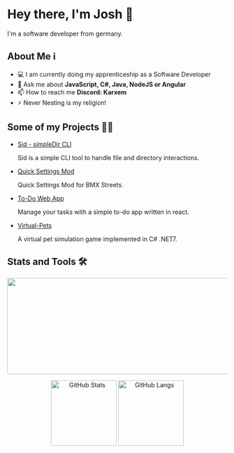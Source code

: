 # Hey there, I'm Josh 👋
I'm a software developer from germany.

## About Me ℹ️
- 💻 I am currently doing my apprenticeship as a Software Developer
- 💬 Ask me about **JavaScript, C#, Java, NodeJS or Angular**
- 📫 How to reach me **Discord: Karxem**
- ⚡ Never Nesting is my religion!

## Some of my Projects 👨‍💻

* [Sid - simpleDir CLI](https://github.com/Karxem/simpledir-cli)

  Sid is a simple CLI tool to handle file and directory interactions.

* [Quick Settings Mod](https://github.com/Karxem/quick-settings-streets)

  Quick Settings Mod for BMX Streets.

* [To-Do Web App](https://github.com/Karxem/todo-app)

  Manage your tasks with a simple to-do app written in react.

* [Virtual-Pets](https://github.com/Karxem/virtual-pets)

  A virtual pet simulation game implemented in C# .NET7.

## Stats and Tools 🛠️
<p align="center">
  <img width="800" height="220" src="https://streak-stats.demolab.com?user=karxem&theme=transparent&hide_border=true&border_radius=5&card_width=800">
</p>
<p align="center">
  <img alt="GitHub Stats" height="150" src="https://github-readme-stats.vercel.app/api?username=karxem&hide=contribs,issues&theme=transparent"/>
  <img alt="GitHub Langs" height="150" src="https://github-readme-stats.vercel.app/api/top-langs/?username=anuraghazra&hide_progress=true&theme=transparent" />
</p>
